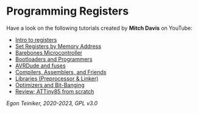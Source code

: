# Programming Registers 

Have a look on the following tutorials created by **Mitch Davis** on YouTube: 

* [Intro to registers](https://youtu.be/tBq3sO1Z-7o?si=r_6gOaQlL2HEGAYl)
* [Set Registers by Memory Address](https://youtu.be/W8REqKlGzDY?si=2senXEQiFCUqhx3g)
* [Barebones Microcontroller](https://youtu.be/tfTCFBqPzcE?si=x2brcGTF_hgZyx7o)
* [Bootloaders and Programmers](https://youtu.be/dcLeKj00t_I?si=bHLBwApwMflpI-UB)
* [AVRDude and fuses](https://youtu.be/Q2DakPocvfs?si=-rtPUYle80QxcB-B)
* [Compilers, Assemblers, and Friends](https://youtu.be/7lcY5tcP_ow?si=nRIHUNCrepeqPQNd)
* [Libraries (Preprocessor & Linker)](https://youtu.be/EOuNU89TdVU?si=extE8S5eeZOadchk)
* [Optimizers and Bit-Banging](https://youtu.be/ZLyesUiXde4?si=YrW2v2VVxiouZs0Q)
* [Review; ATTiny85 from scratch](https://youtu.be/N591sLGYWnM?si=DywXeAwhOajquhfe)

*Egon Teiniker, 2020-2023, GPL v3.0* 
